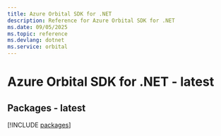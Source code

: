 ```yaml
---
title: Azure Orbital SDK for .NET
description: Reference for Azure Orbital SDK for .NET
ms.date: 09/05/2025
ms.topic: reference
ms.devlang: dotnet
ms.service: orbital
---
```

# Azure Orbital SDK for .NET - latest
## Packages - latest
[!INCLUDE [packages](orbital-index.md)]